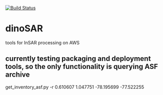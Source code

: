 [![Build Status](https://travis-ci.org/scottyhq/dinosar.svg?branch=master)](https://travis-ci.org/scottyhq/dinosar)

# dinoSAR
tools for InSAR processing on AWS

## currently testing packaging and deployment tools, so the only functionality is querying ASF archive

get_inventory_asf.py -r 0.610607 1.047751 -78.195699 -77.522255

